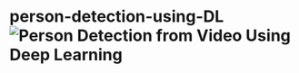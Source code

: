 # person-detection-using-DL![Person Detection from Video Using Deep Learning](https://github.com/user-attachments/assets/85d15a37-98c8-4fe1-b3ab-57f6051527be)
